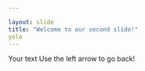 ```yaml
---

layout: slide
title: "Welcome to our second slide!"
yolo
---
```


Your text
Use the left arrow to go back!
